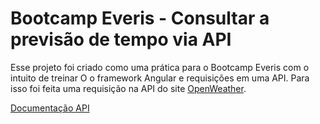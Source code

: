 # Bootcamp Everis - Consultar a previsão de tempo via API

Esse projeto foi criado como uma prática para o Bootcamp Everis com o intuito de treinar O o framework Angular e requisições em uma API. Para isso foi feita uma requisição na API do site [OpenWeather](https://openweathermap.org/).

[Documentação API](https://openweathermap.org/api)


